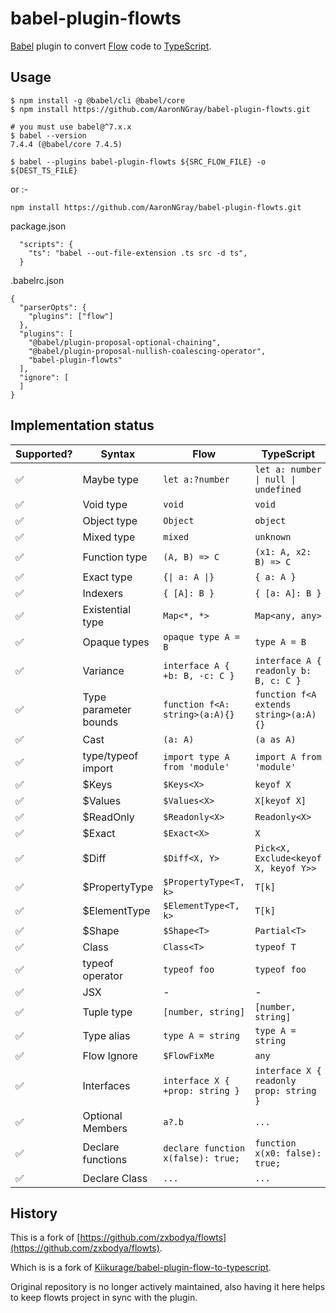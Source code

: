 # babel-plugin-flowts
[Babel](https://github.com/babel/babel) plugin to convert [Flow](https://github.com/facebook/flow) code to [TypeScript](https://github.com/Microsoft/TypeScript).

## Usage 

```shell
$ npm install -g @babel/cli @babel/core
$ npm install https://github.com/AaronNGray/babel-plugin-flowts.git

# you must use babel@^7.x.x
$ babel --version
7.4.4 (@babel/core 7.4.5)

$ babel --plugins babel-plugin-flowts ${SRC_FLOW_FILE} -o ${DEST_TS_FILE}
```

or :-
```
npm install https://github.com/AaronNGray/babel-plugin-flowts.git
```

package.json
```
  "scripts": {
    "ts": "babel --out-file-extension .ts src -d ts",
  }
```
.babelrc.json
```  
{
  "parserOpts": {
    "plugins": ["flow"]
  },
  "plugins": [
    "@babel/plugin-proposal-optional-chaining",
    "@babel/plugin-proposal-nullish-coalescing-operator",
    "babel-plugin-flowts"
  ],
  "ignore": [
  ]
}
```

## Implementation status

| Supported? | Syntax                | Flow                              | TypeScript                                      |
| ---------- | --------------------- | --------------------------------- | ----------------------------------------------- |
| ✅         | Maybe type            | `let a:?number`                   | `let a: number \| null \| undefined`            |
| ✅         | Void type             | `void`                            | `void`                                          |
| ✅         | Object type           | `Object`                          | `object`                                        |
| ✅         | Mixed type            | `mixed`                           | `unknown`                                       |
| ✅         | Function type         | `(A, B) => C`                     | `(x1: A, x2: B) => C`                           |
| ✅         | Exact type            | `{\| a: A \|}`                    | `{ a: A }`                                      |
| ✅         | Indexers              | `{ [A]: B }`                      | `{ [a: A]: B }`                                 |
| ✅         | Existential type      | `Map<*, *>`                       | `Map<any, any>`                                 |
| ✅         | Opaque types          | `opaque type A = B`               | `type A = B`                                    |
| ✅         | Variance              | `interface A { +b: B, -c: C }`    | `interface A { readonly b: B, c: C }`           |
| ✅         | Type parameter bounds | `function f<A: string>(a:A){}`    | `function f<A extends string>(a:A){}`           |
| ✅         | Cast                  | `(a: A)`                          | `(a as A)`                                      |
| ✅         | type/typeof import    | `import type A from 'module'`     | `import A from 'module'`                        |
| ✅         | \$Keys                | `$Keys<X>`                        | `keyof X`                                       |
| ✅         | \$Values              | `$Values<X>`                      | `X[keyof X]`                                    |
| ✅         | \$ReadOnly            | `$Readonly<X>`                    | `Readonly<X>`                                   |
| ✅         | \$Exact               | `$Exact<X>`                       | `X`                                             |
| ✅         | \$Diff                | `$Diff<X, Y>`                     | `Pick<X, Exclude<keyof X, keyof Y>>`            |
| ✅         | \$PropertyType        | `$PropertyType<T, k>`             | `T[k]`                                          |
| ✅         | \$ElementType         | `$ElementType<T, k>`              | `T[k]`                                          |
| ✅         | $Shape                | `$Shape<T>`                       | `Partial<T>`                                    |
| ✅         | Class                 | `Class<T>`                        | `typeof T`                                      |
| ✅         | typeof operator       | `typeof foo`                      | `typeof foo`                                    |
| ✅         | JSX                   | -                                 | -                                               |
| ✅         | Tuple type            | `[number, string]`                | `[number, string]`                              |
| ✅         | Type alias            | `type A = string`                 | `type A = string`                               |
| ✅         | Flow Ignore           | `$FlowFixMe`                      | `any`                                           |
| ✅         | Interfaces            | `interface X { +prop: string }`   | `interface X { readonly prop: string }`         |
| ✅         | Optional Members      | `a?.b`                            | `...`   |
| ✅         | Declare functions     | `declare function x(false): true;`| `function x(x0: false): true;`                  |
| ✅         | Declare Class         | `...`                             | `...`                                           |

[babel]: https://github.com/babel/babel
[flow]: https://github.com/facebook/flow
[typescript]: https://github.com/Microsoft/TypeScript

## History

This is a fork of [https://github.com/zxbodya/flowts](https://github.com/zxbodya/flowts).

Which is is a fork of [Kiikurage/babel-plugin-flow-to-typescript](https://github.com/Kiikurage/babel-plugin-flow-to-typescript).

Original repository is no longer actively maintained, also having it here helps to keep flowts project in sync with the plugin.

